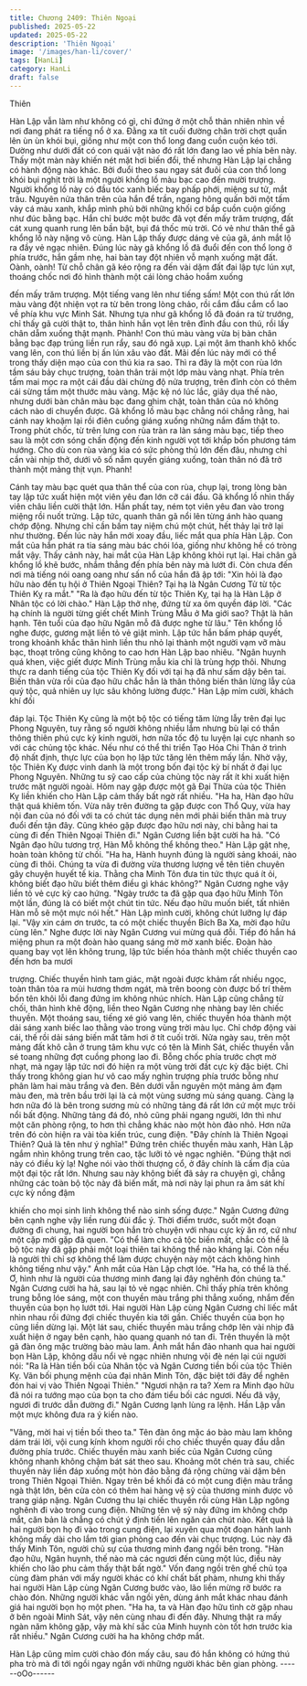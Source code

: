 ```yaml
---
title: Chương 2409: Thiên Ngoại
published: 2025-05-22
updated: 2025-05-22
description: 'Thiên Ngoại'
image: '/images/han-li/cover/'
tags: [HanLi]
category: HanLi
draft: false
---
```


Thiên

Hàn Lập vẫn làm như không có gì, chỉ đứng ở một chỗ thản nhiên
nhìn về nơi đang phát ra tiếng nổ ở xa.
Đằng xa tít cuối đường chân trời chợt quấn lên ùn ùn khói bụi,
giống như một con thổ long đang cuồn cuộn kéo tới. Dường như
dưới đất có con quái vật nào đó rất lớn đang lao về phía bên này.
Thấy một màn này khiến nét mặt hơi biến đổi, thế nhưng Hàn Lập
lại chẳng có hành động nào khác. Bởi đuổi theo sau ngay sát đuôi
của con thổ long khói bụi nghịt trời là một người khổng lồ màu
bạc cao đến mười trượng.
Người khổng lồ này có đầu tóc xanh biếc bay phấp phới, miệng
sư tử, mắt trâu. Nguyên nửa thân trên của hắn để trần, ngang
hông quấn bởi một tấm vảy cá màu xanh, khắp mình phủ bởi
những khối cơ bắp cuồn cuộn giống như đúc bằng bạc. Hắn chỉ
bước một bước đã vọt đến mấy trăm trượng, đất cát xung quanh
rung lên bần bật, bụi đá thốc mù trời.
Có vẻ như thân thể gã khổng lồ này nặng vô cùng.
Hàn Lập thấy được dáng vẻ của gã, ánh mắt lộ ra đầy vẻ ngạc
nhiên.
Đúng lúc này gã khổng lồ đã đuổi đến con thổ long ở phía trước,
hắn gầm nhẹ, hai bàn tay đột nhiên vỗ mạnh xuống mặt đất.
Oành, oành!
Từ chỗ chân gã kéo rộng ra đến vài dặm đất đai lập tực lún xụt,
thoáng chốc nơi đó hình thành một cái lòng chảo hoắm xuống

đến mấy trăm trượng.
Một tiếng vang lên như tiếng sấm!
Một con thú rất lớn màu vàng đột nhiện vọt ra từ bên trong lòng
chảo, rồi cắm đầu cắm cổ lao về phía khu vực Minh Sát.
Nhưng tựa như gã khổng lồ đã đoán ra từ trướng, chỉ thấy gã
cười thật to, thân hình hắn vọt lên trên đỉnh đầu con thú, rồi lấy
chân dẵm xuống thật mạnh.
Phành!
Con thú màu vàng vừa bị bàn chân bằng bạc đạp trúng liền run
rẩy, sau đó ngã xụp.
Lại một âm thanh khô khốc vang lên, con thú liền bị ấn lún xâu
vào đất.
Mãi đến lúc này mới có thể trong thấy diện mạo của con thú kia ra
sao. Thì ra đây là một con rùa lớn tầm sáu bảy chục trượng, toàn
thân trải một lớp màu vàng nhạt.
Phía trên tấm mai mọc ra một cái đầu dài chừng độ nửa trượng,
trên đỉnh còn có thêm cái sừng tầm một thước màu vàng. Mặc kệ
nó lúc lắc, giãy dụa thế nào, nhưng dưới bàn chân màu bạc đang
ghim chặt, toàn thân của nó không cách nào di chuyển được.
Gã khổng lồ màu bạc chẳng nói chẳng rằng, hai cánh nay khoặm
lại rồi điên cuồng giáng xuống những nắm đấm thật to.
Trong phút chốc, từ trên lưng con rùa tràn ra làn sáng màu bạc,
tiếp theo sau là một cơn sóng chấn động đến kinh người vọt tới
khắp bốn phương tám hướng.
Cho dù con rùa vàng kia có sức phòng thủ lớn đến đâu, nhưng
chỉ cần vài nhịp thở, dưới vô số nắm quyền giáng xuống, toàn
thân nó đã trở thành một mảng thịt vụn.
Phanh!

Cánh tay màu bạc quét qua thân thể của con rùa, chụp lại, trong
lòng bàn tay lập tức xuất hiện một viên yêu đan lớn cỡ cái đầu.
Gã khổng lồ nhìn thấy viên châu liền cười thật lớn. Hắn phất tay,
ném tọt viên yêu đan vào trong miệng rồi nuốt trửng.
Lập tức, quanh thân gã nổi lên từng ánh hào quang chớp động.
Nhưng chỉ cần bấm tay niệm chú một chút, hết thảy lại trở lại như
thường.
Đến lúc này hắn mới xoay đầu, liếc mắt qua phía Hàn Lập.
Con mắt của hắn phát ra tia sáng màu bác chói lóa, giống như
không hề có tròng mắt vậy.
Thấy cảnh này, hai mắt của Hàn Lập không khỏi rụt lại.
Hai chân gã khổng lồ khẽ bước, nhắm thẳng đến phía bên này
mà lướt đi. Còn chưa đến nơi mà tiếng nói oang oang như sấn nổ
của hắn đã ập tới:
"Xin hỏi là đạo hữu nào đến tụ hội ở Thiên Ngoại Thiên? Tại hạ là
Ngân Cương Tử từ tộc Thiên Kỵ ra mắt."
"Ra là đạo hữu đến từ tộc Thiên Kỵ, tại hạ là Hàn Lập ở Nhân tộc
có lời chào." Hàn Lập thở nhẹ, đứng từ xa ôm quyền đáp lời.
"Các hạ chính là người từng giết chết Minh Trùng Mẫu ở Ma giới
sao? Thật là hân hạnh. Tên tuổi của đạo hữu Ngân mỗ đã được
nghe từ lâu." Tên khổng lồ nghe được, gương mặt liền tỏ vẻ giật
mình. Lập tức hắn bấm pháp quyết, trong khoảnh khắc thân hình
liền thu nhỏ lại thành một người vạm vỡ màu bạc, thoạt trông
cũng không to cao hơn Hàn Lập bao nhiêu.
"Ngân huynh quá khen, việc giết được Minh Trùng mẫu kia chỉ là
trùng hợp thôi. Nhưng thực ra danh tiếng của tộc Thiên Kỵ đối với
tại hạ đã như sấm dậy bên tai. Biến thân vừa rồi của đạo hữu
chắc hẳn là thân thông biến thân lừng lẫy của quý tộc, quả nhiên
uy lực sâu không lường được." Hàn Lập mỉm cười, khách khí đối

đáp lại.
Tộc Thiên Kỵ cũng là một bộ tộc có tiếng tăm lừng lẫy trên đại lục
Phong Nguyên, tuy rằng số người không nhiều lắm nhưng bù lại
có thần thông thiên phú cực kỳ kinh người, hơn nữa tốc độ tu
luyện lại cực nhanh so với các chủng tộc khác. Nếu như có thể thi
triển Tạo Hóa Chi Thân ở trình độ nhất định, thực lực của bọn họ
lập tức tăng lên thêm mấy lần.
Nhờ vậy, tộc Thiên Kỵ được vinh danh là một trong bốn đại tộc kỳ
bí nhất ở đại lục Phong Nguyên. Những tu sỹ cao cấp của chủng
tộc này rất ít khi xuất hiện trước mặt người ngoài. Hôm nay gặp
được một gã Đại Thừa của tộc Thiên Kỵ liền khiến cho Hàn Lập
cảm thấy bất ngờ rất nhiều.
"Ha ha, Hàn đạo hữu thật quá khiêm tốn. Vừa nãy trên đường ta
gặp được con Thổ Quy, vừa hay nội đan của nó đối với ta có chút
tác dụng nên mới phải biến thân mà truy đuổi đến tận đây. Cũng
khéo gặp được đạo hữu nơi này, chi bằng hai ta cùng đi đến
Thiên Ngoại Thiên đi." Ngân Cương liền bật cười ha hả.
"Có Ngân đạo hữu tương trợ, Hàn Mỗ không thể không theo."
Hàn Lập gật nhẹ, hoàn toàn không từ chối.
"Ha ha, Hành huynh đúng là người sảng khoái, nào cùng đi thôi.
Chúng ta vừa đi đường vừa thương lượng về tên tiên chuyên gây
chuyện huyết tế kia. Thằng cha Minh Tôn đưa tin tức thực quá ít
ỏi, không biết đạo hữu biết thêm điều gì khác không?" Ngân
Cương nghe vậy liền tỏ vẻ cực kỳ cao hứng.
"Ngày trước ta đã gặp qua đạo hữu Minh Tôn một lần, đúng là có
biết một chút tin tức. Nếu đạo hữu muốn biết, tất nhiên Hàn mỗ sẽ
một mực nói hết." Hàn Lập mình cười, không chút lưỡng lự đáp
lại.
"Vậy xin cám ơn trước, ta có một chiếc thuyền Bích Ba Xa, mời
đạo hữu cùng lên." Nghe được lời này Ngân Cương vui mừng
quá đỗi. Tiếp đó hắn há miệng phun ra một đoàn hào quang sáng
mờ mờ xanh biếc. Đoàn hào quang bay vọt lên không trung, lập
tức biến hóa thành một chiếc thuyền cao đến hơn ba mươi

trượng.
Chiếc thuyền hình tam giác, mặt ngoài được khảm rất nhiều ngọc,
toàn thân tỏa ra mùi hương thơm ngát, mà trên boong còn được
bố trí thêm bốn tên khôi lỗi đang đứng im không nhúc nhích.
Hàn Lập cũng chẳng từ chối, thân hình khẽ động, liền theo Ngân
Cương nhẹ nhàng bay lên chiếc thuyền.
Một thoáng sau, tiếng xé gió vang lên, chiếc thuyền hóa thành
một dải sáng xanh biếc lao thằng vào trong vùng trời màu lục. Chỉ
chớp động vài cái, thế rồi dải sáng biến mất tăm hơi ở tít cuối trời.
Nửa ngày sau, trên một mảng đất khô cằn ở trung tâm khu vực có
tên là Minh Sát, chiếc thuyền vẫn sé toang những đợt cuồng
phong lao đi.
Bỗng chốc phía trước chợt mờ nhạt, mà ngay lập tức nơi đó hiện
ra một vùng trời đất cực kỳ đặc biệt. Chỉ thấy trong không gian hư
vô cao mấy nghìn trượng phía trước bỗng như phân làm hai màu
trắng và đen.
Bên dưới vẫn nguyên một mảng ảm đạm màu đen, mà trên bầu
trời lại là cả một vùng sương mù sáng quang. Càng lạ hơn nữa
đó là bên trong sương mù có những tảng đá rất lớn cứ một mực
trôi nổi bất động.
Những tảng đá đó, nhỏ cũng phải ngang người, lớn thì như một
căn phòng rộng, to hơn thì chẳng khác nào một hòn đảo nhỏ.
Hơn nữa trên đó còn hiện ra vài tòa kiến trúc, cung điện.
"Đây chính là Thiên Ngoại Thiên? Quả là tên như ý nghĩa!"
Đứng trên chiếc thuyền màu xanh, Hàn Lập ngắm nhìn không
trung trên cao, tặc lưỡi tỏ vẻ ngạc nghiên.
"Đúng thật nơi này có điều kỳ lạ! Nghe nói vào thời thượng cổ, ở
đây chính là cấm địa của một đại tộc rất lớn. Nhưng sau này
không biết đã sảy ra chuyện gì, chẳng những các toàn bộ tộc này
đã biến mất, mà nơi này lại phun ra âm sát khí cực kỳ nồng đậm

khiến cho mọi sinh linh không thể nào sinh sống được." Ngân
Cương đứng bên cạnh nghe vậy liền rung đùi đắc ý.
Thời điểm trước, suốt một đoạn đường đi chung, hai người bọn
hắn trò chuyện với nhau cực kỳ ăn rơ, cứ như một cặp mới gặp
đã quen.
"Có thể làm cho cả tộc biến mất, chắc có thể là bộ tộc này đã gặp
phải một loại thiên tai không thể nào kháng lại. Còn nếu là người
thì chỉ sợ không thể làm được chuyện này một cách không hình
không tiếng như vậy." Ánh mắt của Hàn Lập chợt lóe.
"Ha ha, có thể là thế. Ơ, hình như là người của thương minh đang
lại đây nghênh đón chúng ta." Ngân Cương cười ha hả, sau lại tỏ
vẻ ngạc nhiên.
Chỉ thấy phía trên không trung bỗng lóe sáng, một con thuyền
màu trắng phi thẳng xuống, nhắm đến thuyền của bọn họ lướt tới.
Hai người Hàn Lập cùng Ngân Cương chỉ liếc mắt nhìn nhau rồi
đứng đợi chiếc thuyền kia tới gần.
Chiếc thuyền của bọn họ cũng liền dừng lại.
Một lát sau, chiếc thuyền màu trắng chớp lên vài nhịp đã xuất
hiện ở ngay bên cạnh, hào quang quanh nó tan đi.
Trên thuyền là một gã đàn ông mặc trường bào màu lam. Ánh
mắt hắn đảo nhanh qua hai người bọn Hàn Lập, không dấu nổi vẻ
ngạc nhiên nhưng vội đè nén lại cúi người nói:
"Ra là Hàn tiền bối của Nhân tộc và Ngân Cương tiền bối của tộc
Thiên Kỵ. Vãn bối phụng mệnh của đại nhân Minh Tôn, đặc biệt
tới đây để nghên đón hai vị vào Thiên Ngoại Thiên."
"Ngươi nhận ra ta? Xem ra Minh đạo hữu đã nói ra tướng mạo
của bọn ta cho đám tiểu bối các ngươi. Nếu đã vậy, ngươi đi
trước dẫn đường đi." Ngân Cương lạnh lùng ra lệnh.
Hần Lập vẫn một mực không đưa ra ý kiến nào.

"Vâng, mời hai vị tiền bối theo ta." Tên đàn ông mặc áo bào màu
lam không dám trái lời, vội cung kính khom người rồi cho chiếc
thuyền quay đầu dẫn đường phía trước.
Chiếc thuyền màu xanh biếc của Ngân Cương cũng không nhanh
không chậm bát sát theo sau.
Khoảng môt chén trà sau, chiếc thuyền này liền đáp xuống một
hòn đảo bằng đá rộng chừng vài dặm bên trong Thiên Ngoại
Thiên.
Ngay trên bề khối đá có một cung điện màu trắng ngà thật lớn,
bên cửa còn có thêm hai hàng vệ sỹ của thương minh được võ
trang giáp nặng.
Ngân Cương thu lại chiếc thuyền rồi cùng Hàn Lập ngông nghênh
đi vào trong cung điện.
Những tên vệ sỹ này đứng im không chớp mắt, căn bản là chẳng
có chút ý định tiến lên ngăn cản chút nào.
Kết quả là hai người bọn họ đi vào trong cung điện, lại xuyên qua
một đoạn hành lanh không mấy dài cho lắm tới gian phòng cao
đến vài chục trượng. Lúc này đã thấy Minh Tôn, người chủ sự
của thương minh đang ngồi bên trong.
"Hàn đạo hữu, Ngân huynh, thế nào mà các ngươi đến cùng một
lúc, điều này khiến cho lão phu cảm thấy thật bất ngờ." Vốn đang
ngồi trên ghế chủ tọa cùng đàm phán với mấy người khác có khí
chất bất phàm, nhưng khi thấy hai người Hàn Lập cùng Ngân
Cương bước vào, lão liền mừng rỡ bước ra chào đón.
Những người khác vẫn ngồi yên, dùng ánh mắt khác nhau đánh
giá hai người bọn họ một phen.
"Ha ha, ta và Hàn đạo hữu tình cờ gặp nhau ở bên ngoài Minh
Sát, vậy nên cùng nhau đi đến đây. Nhưng thật ra mấy ngàn năm
không gặp, vậy mà khí sắc của Minh huynh còn tốt hơn trước kia
rất nhiều." Ngân Cương cười ha ha không chớp mắt.

Hàn Lập cũng mỉm cười chào đón mấy câu, sau đó hắn không có
hứng thú pha trò mà đi tới ngồi ngay ngắn với những người khác
bên gian phòng.
------oOo------
